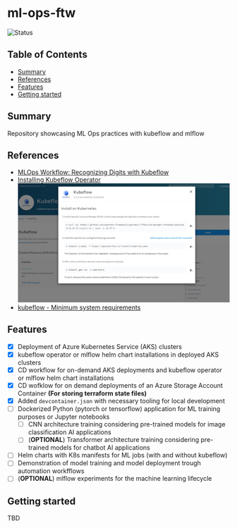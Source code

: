 # ml-ops-ftw

![Status](https://img.shields.io/badge/Status-On%20Hold-yellow)

## Table of Contents

+ [Summary](#summary)
+ [References](#references)
+ [Features](#features)
+ [Getting started](#getting-started)

## Summary

Repository showcasing ML Ops practices with kubeflow and mlflow

## References

- [MLOps Workflow: Recognizing Digits with Kubeflow](https://github.com/flopach/digits-recognizer-kubeflow/tree/master)
- [Installing Kubeflow Operator](https://v1-5-branch.kubeflow.org/docs/distributions/operator/install-operator/) 
  ![kubeflow-installation](./images/kubeflow-installation.PNG)
- [kubeflow - Minimum system requirements](https://deploy-preview-1319--competent-brattain-de2d6d.netlify.app/docs/started/k8s/overview/#minimum-system-requirements)

## Features

- [x] Deployment of Azure Kubernetes Service (AKS) clusters
- [x] kubeflow operator or mlflow helm chart installations in deployed AKS clusters
- [x] CD workflow for on-demand AKS deployments and kubeflow operator or mlflow helm chart installations
- [x] CD wofklow for on demand deployments of an Azure Storage Account Container **(For storing terraform state files)**
- [x] Added `devcontainer.json` with necessary tooling for local development
- [ ] Dockerized Python (pytorch or tensorflow) application for ML training purposes or Jupyter notebooks
    - [ ] CNN architecture training considering pre-trained models for image classification AI applications
    - [ ] (**OPTIONAL**) Transformer architecture training considering pre-trained models for chatbot AI applications
- [ ] Helm charts with K8s manifests for ML jobs (with and without kubeflow)
- [ ] Demonstration of model training and model deployment trough automation workfflows
- [ ] (**OPTIONAL**) mlflow experiments for the machine learning lifecycle

## Getting started

TBD
